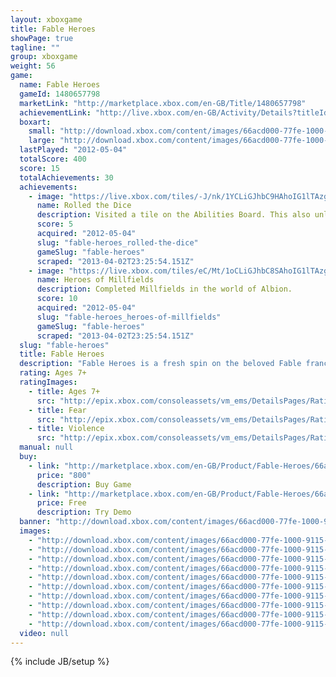 ```yaml
---
layout: xboxgame
title: Fable Heroes
showPage: true
tagline: ""
group: xboxgame
weight: 56
game: 
  name: Fable Heroes
  gameId: 1480657798
  marketLink: "http://marketplace.xbox.com/en-GB/Title/1480657798"
  achievementLink: "http://live.xbox.com/en-GB/Activity/Details?titleId=1480657798"
  boxart: 
    small: "http://download.xbox.com/content/images/66acd000-77fe-1000-9115-d80258410b86/2057/boxartsm.jpg"
    large: "http://download.xbox.com/content/images/66acd000-77fe-1000-9115-d80258410b86/2057/boxartlg.jpg"
  lastPlayed: "2012-05-04"
  totalScore: 400
  score: 15
  totalAchievements: 30
  achievements: 
    - image: "https://live.xbox.com/tiles/-J/nk/1YCLiGJhbC9HAhoIG1lTAzg2L2FjaC8wLzgzAAAAAOfn5-rLmeA=.jpg"
      name: Rolled the Dice
      description: Visited a tile on the Abilities Board. This also unlocked a tile on the Inner Board.
      score: 5
      acquired: "2012-05-04"
      slug: "fable-heroes_rolled-the-dice"
      gameSlug: "fable-heroes"
      scraped: "2013-04-02T23:25:54.151Z"
    - image: "https://live.xbox.com/tiles/eC/Mt/1oCLiGJhbC8SAhoIG1lTAzg2L2FjaC8wLzhmAAAAAOfn5-kCI2Q=.jpg"
      name: Heroes of Millfields
      description: Completed Millfields in the world of Albion.
      score: 10
      acquired: "2012-05-04"
      slug: "fable-heroes_heroes-of-millfields"
      gameSlug: "fable-heroes"
      scraped: "2013-04-02T23:25:54.151Z"
  slug: "fable-heroes"
  title: Fable Heroes
  description: "Fable Heroes is a fresh spin on the beloved Fable franchise in which up to four players play both cooperatively and competitively in this hack-and-slash adventure.  Work together as heroes of Albion to defeat familiar foes and new enemies while collecting as many gold coins as possible to unlock upgrades, characters, and items in both this game and Fable: The Journey for Xbox 360."
  rating: Ages 7+
  ratingImages: 
    - title: Ages 7+
      src: "http://epix.xbox.com/consoleassets/vm_ems/DetailsPages/RatingSystemID/14/default/Values/14002.png"
    - title: Fear
      src: "http://epix.xbox.com/consoleassets/vm_ems/DetailsPages/RatingSystemID/14/default/Descriptors/14003.png"
    - title: Violence
      src: "http://epix.xbox.com/consoleassets/vm_ems/DetailsPages/RatingSystemID/14/default/Descriptors/14005.png"
  manual: null
  buy: 
    - link: "http://marketplace.xbox.com/en-GB/Product/Fable-Heroes/66acd000-77fe-1000-9115-d80258410b86?purchase=1&amp;DownloadType=Game"
      price: "800"
      description: Buy Game
    - link: "http://marketplace.xbox.com/en-GB/Product/Fable-Heroes/66acd000-77fe-1000-9115-d80258410b86?purchase=1&amp;DownloadType=GameDemo"
      price: Free
      description: Try Demo
  banner: "http://download.xbox.com/content/images/66acd000-77fe-1000-9115-d80258410b86/1033/banner.png"
  images: 
    - "http://download.xbox.com/content/images/66acd000-77fe-1000-9115-d80258410b86/1033/screenlg1.jpg"
    - "http://download.xbox.com/content/images/66acd000-77fe-1000-9115-d80258410b86/1033/screenlg2.jpg"
    - "http://download.xbox.com/content/images/66acd000-77fe-1000-9115-d80258410b86/1033/screenlg3.jpg"
    - "http://download.xbox.com/content/images/66acd000-77fe-1000-9115-d80258410b86/1033/screenlg4.jpg"
    - "http://download.xbox.com/content/images/66acd000-77fe-1000-9115-d80258410b86/1033/screenlg5.jpg"
    - "http://download.xbox.com/content/images/66acd000-77fe-1000-9115-d80258410b86/1033/screenlg6.jpg"
    - "http://download.xbox.com/content/images/66acd000-77fe-1000-9115-d80258410b86/1033/screenlg7.jpg"
    - "http://download.xbox.com/content/images/66acd000-77fe-1000-9115-d80258410b86/1033/screenlg8.jpg"
    - "http://download.xbox.com/content/images/66acd000-77fe-1000-9115-d80258410b86/1033/screenlg9.jpg"
    - "http://download.xbox.com/content/images/66acd000-77fe-1000-9115-d80258410b86/1033/screenlg10.jpg"
  video: null
---
```

{% include JB/setup %}